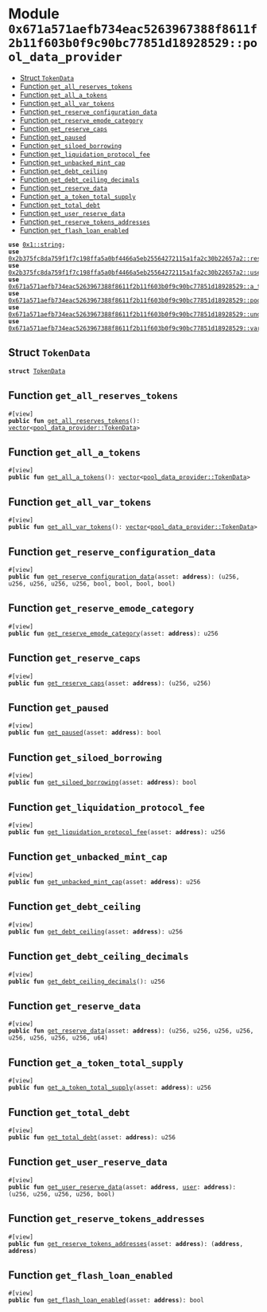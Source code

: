 
<a id="0x671a571aefb734eac5263967388f8611f2b11f603b0f9c90bc77851d18928529_pool_data_provider"></a>

# Module `0x671a571aefb734eac5263967388f8611f2b11f603b0f9c90bc77851d18928529::pool_data_provider`



-  [Struct `TokenData`](#0x671a571aefb734eac5263967388f8611f2b11f603b0f9c90bc77851d18928529_pool_data_provider_TokenData)
-  [Function `get_all_reserves_tokens`](#0x671a571aefb734eac5263967388f8611f2b11f603b0f9c90bc77851d18928529_pool_data_provider_get_all_reserves_tokens)
-  [Function `get_all_a_tokens`](#0x671a571aefb734eac5263967388f8611f2b11f603b0f9c90bc77851d18928529_pool_data_provider_get_all_a_tokens)
-  [Function `get_all_var_tokens`](#0x671a571aefb734eac5263967388f8611f2b11f603b0f9c90bc77851d18928529_pool_data_provider_get_all_var_tokens)
-  [Function `get_reserve_configuration_data`](#0x671a571aefb734eac5263967388f8611f2b11f603b0f9c90bc77851d18928529_pool_data_provider_get_reserve_configuration_data)
-  [Function `get_reserve_emode_category`](#0x671a571aefb734eac5263967388f8611f2b11f603b0f9c90bc77851d18928529_pool_data_provider_get_reserve_emode_category)
-  [Function `get_reserve_caps`](#0x671a571aefb734eac5263967388f8611f2b11f603b0f9c90bc77851d18928529_pool_data_provider_get_reserve_caps)
-  [Function `get_paused`](#0x671a571aefb734eac5263967388f8611f2b11f603b0f9c90bc77851d18928529_pool_data_provider_get_paused)
-  [Function `get_siloed_borrowing`](#0x671a571aefb734eac5263967388f8611f2b11f603b0f9c90bc77851d18928529_pool_data_provider_get_siloed_borrowing)
-  [Function `get_liquidation_protocol_fee`](#0x671a571aefb734eac5263967388f8611f2b11f603b0f9c90bc77851d18928529_pool_data_provider_get_liquidation_protocol_fee)
-  [Function `get_unbacked_mint_cap`](#0x671a571aefb734eac5263967388f8611f2b11f603b0f9c90bc77851d18928529_pool_data_provider_get_unbacked_mint_cap)
-  [Function `get_debt_ceiling`](#0x671a571aefb734eac5263967388f8611f2b11f603b0f9c90bc77851d18928529_pool_data_provider_get_debt_ceiling)
-  [Function `get_debt_ceiling_decimals`](#0x671a571aefb734eac5263967388f8611f2b11f603b0f9c90bc77851d18928529_pool_data_provider_get_debt_ceiling_decimals)
-  [Function `get_reserve_data`](#0x671a571aefb734eac5263967388f8611f2b11f603b0f9c90bc77851d18928529_pool_data_provider_get_reserve_data)
-  [Function `get_a_token_total_supply`](#0x671a571aefb734eac5263967388f8611f2b11f603b0f9c90bc77851d18928529_pool_data_provider_get_a_token_total_supply)
-  [Function `get_total_debt`](#0x671a571aefb734eac5263967388f8611f2b11f603b0f9c90bc77851d18928529_pool_data_provider_get_total_debt)
-  [Function `get_user_reserve_data`](#0x671a571aefb734eac5263967388f8611f2b11f603b0f9c90bc77851d18928529_pool_data_provider_get_user_reserve_data)
-  [Function `get_reserve_tokens_addresses`](#0x671a571aefb734eac5263967388f8611f2b11f603b0f9c90bc77851d18928529_pool_data_provider_get_reserve_tokens_addresses)
-  [Function `get_flash_loan_enabled`](#0x671a571aefb734eac5263967388f8611f2b11f603b0f9c90bc77851d18928529_pool_data_provider_get_flash_loan_enabled)


<pre><code><b>use</b> <a href="">0x1::string</a>;
<b>use</b> <a href="../aave-config/doc/reserve_config.md#0x2b375fc8da759f1f7c198ffa5a0bf4466a5eb25564272115a1fa2c30b22657a2_reserve">0x2b375fc8da759f1f7c198ffa5a0bf4466a5eb25564272115a1fa2c30b22657a2::reserve</a>;
<b>use</b> <a href="../aave-config/doc/user_config.md#0x2b375fc8da759f1f7c198ffa5a0bf4466a5eb25564272115a1fa2c30b22657a2_user">0x2b375fc8da759f1f7c198ffa5a0bf4466a5eb25564272115a1fa2c30b22657a2::user</a>;
<b>use</b> <a href="a_token_factory.md#0x671a571aefb734eac5263967388f8611f2b11f603b0f9c90bc77851d18928529_a_token_factory">0x671a571aefb734eac5263967388f8611f2b11f603b0f9c90bc77851d18928529::a_token_factory</a>;
<b>use</b> <a href="pool.md#0x671a571aefb734eac5263967388f8611f2b11f603b0f9c90bc77851d18928529_pool">0x671a571aefb734eac5263967388f8611f2b11f603b0f9c90bc77851d18928529::pool</a>;
<b>use</b> <a href="underlying_token_factory.md#0x671a571aefb734eac5263967388f8611f2b11f603b0f9c90bc77851d18928529_underlying_token_factory">0x671a571aefb734eac5263967388f8611f2b11f603b0f9c90bc77851d18928529::underlying_token_factory</a>;
<b>use</b> <a href="variable_token_factory.md#0x671a571aefb734eac5263967388f8611f2b11f603b0f9c90bc77851d18928529_variable_token_factory">0x671a571aefb734eac5263967388f8611f2b11f603b0f9c90bc77851d18928529::variable_token_factory</a>;
</code></pre>



<a id="0x671a571aefb734eac5263967388f8611f2b11f603b0f9c90bc77851d18928529_pool_data_provider_TokenData"></a>

## Struct `TokenData`



<pre><code><b>struct</b> <a href="pool_data_provider.md#0x671a571aefb734eac5263967388f8611f2b11f603b0f9c90bc77851d18928529_pool_data_provider_TokenData">TokenData</a>
</code></pre>



<a id="0x671a571aefb734eac5263967388f8611f2b11f603b0f9c90bc77851d18928529_pool_data_provider_get_all_reserves_tokens"></a>

## Function `get_all_reserves_tokens`



<pre><code>#[view]
<b>public</b> <b>fun</b> <a href="pool_data_provider.md#0x671a571aefb734eac5263967388f8611f2b11f603b0f9c90bc77851d18928529_pool_data_provider_get_all_reserves_tokens">get_all_reserves_tokens</a>(): <a href="">vector</a>&lt;<a href="pool_data_provider.md#0x671a571aefb734eac5263967388f8611f2b11f603b0f9c90bc77851d18928529_pool_data_provider_TokenData">pool_data_provider::TokenData</a>&gt;
</code></pre>



<a id="0x671a571aefb734eac5263967388f8611f2b11f603b0f9c90bc77851d18928529_pool_data_provider_get_all_a_tokens"></a>

## Function `get_all_a_tokens`



<pre><code>#[view]
<b>public</b> <b>fun</b> <a href="pool_data_provider.md#0x671a571aefb734eac5263967388f8611f2b11f603b0f9c90bc77851d18928529_pool_data_provider_get_all_a_tokens">get_all_a_tokens</a>(): <a href="">vector</a>&lt;<a href="pool_data_provider.md#0x671a571aefb734eac5263967388f8611f2b11f603b0f9c90bc77851d18928529_pool_data_provider_TokenData">pool_data_provider::TokenData</a>&gt;
</code></pre>



<a id="0x671a571aefb734eac5263967388f8611f2b11f603b0f9c90bc77851d18928529_pool_data_provider_get_all_var_tokens"></a>

## Function `get_all_var_tokens`



<pre><code>#[view]
<b>public</b> <b>fun</b> <a href="pool_data_provider.md#0x671a571aefb734eac5263967388f8611f2b11f603b0f9c90bc77851d18928529_pool_data_provider_get_all_var_tokens">get_all_var_tokens</a>(): <a href="">vector</a>&lt;<a href="pool_data_provider.md#0x671a571aefb734eac5263967388f8611f2b11f603b0f9c90bc77851d18928529_pool_data_provider_TokenData">pool_data_provider::TokenData</a>&gt;
</code></pre>



<a id="0x671a571aefb734eac5263967388f8611f2b11f603b0f9c90bc77851d18928529_pool_data_provider_get_reserve_configuration_data"></a>

## Function `get_reserve_configuration_data`



<pre><code>#[view]
<b>public</b> <b>fun</b> <a href="pool_data_provider.md#0x671a571aefb734eac5263967388f8611f2b11f603b0f9c90bc77851d18928529_pool_data_provider_get_reserve_configuration_data">get_reserve_configuration_data</a>(asset: <b>address</b>): (u256, u256, u256, u256, u256, bool, bool, bool, bool)
</code></pre>



<a id="0x671a571aefb734eac5263967388f8611f2b11f603b0f9c90bc77851d18928529_pool_data_provider_get_reserve_emode_category"></a>

## Function `get_reserve_emode_category`



<pre><code>#[view]
<b>public</b> <b>fun</b> <a href="pool_data_provider.md#0x671a571aefb734eac5263967388f8611f2b11f603b0f9c90bc77851d18928529_pool_data_provider_get_reserve_emode_category">get_reserve_emode_category</a>(asset: <b>address</b>): u256
</code></pre>



<a id="0x671a571aefb734eac5263967388f8611f2b11f603b0f9c90bc77851d18928529_pool_data_provider_get_reserve_caps"></a>

## Function `get_reserve_caps`



<pre><code>#[view]
<b>public</b> <b>fun</b> <a href="pool_data_provider.md#0x671a571aefb734eac5263967388f8611f2b11f603b0f9c90bc77851d18928529_pool_data_provider_get_reserve_caps">get_reserve_caps</a>(asset: <b>address</b>): (u256, u256)
</code></pre>



<a id="0x671a571aefb734eac5263967388f8611f2b11f603b0f9c90bc77851d18928529_pool_data_provider_get_paused"></a>

## Function `get_paused`



<pre><code>#[view]
<b>public</b> <b>fun</b> <a href="pool_data_provider.md#0x671a571aefb734eac5263967388f8611f2b11f603b0f9c90bc77851d18928529_pool_data_provider_get_paused">get_paused</a>(asset: <b>address</b>): bool
</code></pre>



<a id="0x671a571aefb734eac5263967388f8611f2b11f603b0f9c90bc77851d18928529_pool_data_provider_get_siloed_borrowing"></a>

## Function `get_siloed_borrowing`



<pre><code>#[view]
<b>public</b> <b>fun</b> <a href="pool_data_provider.md#0x671a571aefb734eac5263967388f8611f2b11f603b0f9c90bc77851d18928529_pool_data_provider_get_siloed_borrowing">get_siloed_borrowing</a>(asset: <b>address</b>): bool
</code></pre>



<a id="0x671a571aefb734eac5263967388f8611f2b11f603b0f9c90bc77851d18928529_pool_data_provider_get_liquidation_protocol_fee"></a>

## Function `get_liquidation_protocol_fee`



<pre><code>#[view]
<b>public</b> <b>fun</b> <a href="pool_data_provider.md#0x671a571aefb734eac5263967388f8611f2b11f603b0f9c90bc77851d18928529_pool_data_provider_get_liquidation_protocol_fee">get_liquidation_protocol_fee</a>(asset: <b>address</b>): u256
</code></pre>



<a id="0x671a571aefb734eac5263967388f8611f2b11f603b0f9c90bc77851d18928529_pool_data_provider_get_unbacked_mint_cap"></a>

## Function `get_unbacked_mint_cap`



<pre><code>#[view]
<b>public</b> <b>fun</b> <a href="pool_data_provider.md#0x671a571aefb734eac5263967388f8611f2b11f603b0f9c90bc77851d18928529_pool_data_provider_get_unbacked_mint_cap">get_unbacked_mint_cap</a>(asset: <b>address</b>): u256
</code></pre>



<a id="0x671a571aefb734eac5263967388f8611f2b11f603b0f9c90bc77851d18928529_pool_data_provider_get_debt_ceiling"></a>

## Function `get_debt_ceiling`



<pre><code>#[view]
<b>public</b> <b>fun</b> <a href="pool_data_provider.md#0x671a571aefb734eac5263967388f8611f2b11f603b0f9c90bc77851d18928529_pool_data_provider_get_debt_ceiling">get_debt_ceiling</a>(asset: <b>address</b>): u256
</code></pre>



<a id="0x671a571aefb734eac5263967388f8611f2b11f603b0f9c90bc77851d18928529_pool_data_provider_get_debt_ceiling_decimals"></a>

## Function `get_debt_ceiling_decimals`



<pre><code>#[view]
<b>public</b> <b>fun</b> <a href="pool_data_provider.md#0x671a571aefb734eac5263967388f8611f2b11f603b0f9c90bc77851d18928529_pool_data_provider_get_debt_ceiling_decimals">get_debt_ceiling_decimals</a>(): u256
</code></pre>



<a id="0x671a571aefb734eac5263967388f8611f2b11f603b0f9c90bc77851d18928529_pool_data_provider_get_reserve_data"></a>

## Function `get_reserve_data`



<pre><code>#[view]
<b>public</b> <b>fun</b> <a href="pool_data_provider.md#0x671a571aefb734eac5263967388f8611f2b11f603b0f9c90bc77851d18928529_pool_data_provider_get_reserve_data">get_reserve_data</a>(asset: <b>address</b>): (u256, u256, u256, u256, u256, u256, u256, u256, u64)
</code></pre>



<a id="0x671a571aefb734eac5263967388f8611f2b11f603b0f9c90bc77851d18928529_pool_data_provider_get_a_token_total_supply"></a>

## Function `get_a_token_total_supply`



<pre><code>#[view]
<b>public</b> <b>fun</b> <a href="pool_data_provider.md#0x671a571aefb734eac5263967388f8611f2b11f603b0f9c90bc77851d18928529_pool_data_provider_get_a_token_total_supply">get_a_token_total_supply</a>(asset: <b>address</b>): u256
</code></pre>



<a id="0x671a571aefb734eac5263967388f8611f2b11f603b0f9c90bc77851d18928529_pool_data_provider_get_total_debt"></a>

## Function `get_total_debt`



<pre><code>#[view]
<b>public</b> <b>fun</b> <a href="pool_data_provider.md#0x671a571aefb734eac5263967388f8611f2b11f603b0f9c90bc77851d18928529_pool_data_provider_get_total_debt">get_total_debt</a>(asset: <b>address</b>): u256
</code></pre>



<a id="0x671a571aefb734eac5263967388f8611f2b11f603b0f9c90bc77851d18928529_pool_data_provider_get_user_reserve_data"></a>

## Function `get_user_reserve_data`



<pre><code>#[view]
<b>public</b> <b>fun</b> <a href="pool_data_provider.md#0x671a571aefb734eac5263967388f8611f2b11f603b0f9c90bc77851d18928529_pool_data_provider_get_user_reserve_data">get_user_reserve_data</a>(asset: <b>address</b>, <a href="../aave-config/doc/user_config.md#0x2b375fc8da759f1f7c198ffa5a0bf4466a5eb25564272115a1fa2c30b22657a2_user">user</a>: <b>address</b>): (u256, u256, u256, u256, bool)
</code></pre>



<a id="0x671a571aefb734eac5263967388f8611f2b11f603b0f9c90bc77851d18928529_pool_data_provider_get_reserve_tokens_addresses"></a>

## Function `get_reserve_tokens_addresses`



<pre><code>#[view]
<b>public</b> <b>fun</b> <a href="pool_data_provider.md#0x671a571aefb734eac5263967388f8611f2b11f603b0f9c90bc77851d18928529_pool_data_provider_get_reserve_tokens_addresses">get_reserve_tokens_addresses</a>(asset: <b>address</b>): (<b>address</b>, <b>address</b>)
</code></pre>



<a id="0x671a571aefb734eac5263967388f8611f2b11f603b0f9c90bc77851d18928529_pool_data_provider_get_flash_loan_enabled"></a>

## Function `get_flash_loan_enabled`



<pre><code>#[view]
<b>public</b> <b>fun</b> <a href="pool_data_provider.md#0x671a571aefb734eac5263967388f8611f2b11f603b0f9c90bc77851d18928529_pool_data_provider_get_flash_loan_enabled">get_flash_loan_enabled</a>(asset: <b>address</b>): bool
</code></pre>
